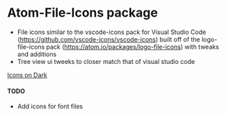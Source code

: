 # Atom-File-Icons package

- File icons similar to the vscode-icons pack for Visual Studio Code (https://github.com/vscode-icons/vscode-icons) built off of the logo-file-icons pack (https://atom.io/packages/logo-file-icons) with tweaks and additions
- Tree view ui tweeks to closer match that of visual studio code

[Icons on Dark](https://raw.githubusercontent.com/donovanhiland/atom-file-icons/master/icons-on-dark.png)

#### TODO
- Add icons for font files
